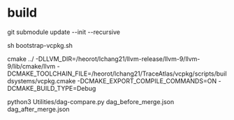 # build

git submodule update --init --recursive

sh bootstrap-vcpkg.sh


cmake ../ -DLLVM_DIR=/heorot/lchang21/llvm-release/llvm-9/llvm-9/lib/cmake/llvm -DCMAKE_TOOLCHAIN_FILE=/heorot/lchang21/TraceAtlas/vcpkg/scripts/buildsystems/vcpkg.cmake -DCMAKE_EXPORT_COMPILE_COMMANDS=ON -DCMAKE_BUILD_TYPE=Debug


python3 Utilities/dag-compare.py dag_before_merge.json dag_after_merge.json
